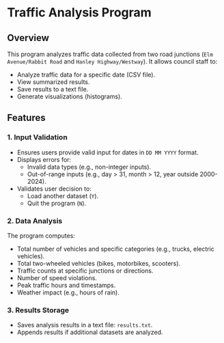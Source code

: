 # Traffic Analysis Program

## Overview
This program analyzes traffic data collected from two road junctions (`Elm Avenue/Rabbit Road` and `Hanley Highway/Westway`). It allows council staff to:
- Analyze traffic data for a specific date (CSV file).
- View summarized results.
- Save results to a text file.
- Generate visualizations (histograms).

## Features
### 1. Input Validation
- Ensures users provide valid input for dates in `DD MM YYYY` format.
- Displays errors for:
  - Invalid data types (e.g., non-integer inputs).
  - Out-of-range inputs (e.g., day > 31, month > 12, year outside 2000-2024).
- Validates user decision to:
  - Load another dataset (`Y`).
  - Quit the program (`N`).

### 2. Data Analysis
The program computes:
- Total number of vehicles and specific categories (e.g., trucks, electric vehicles).
- Total two-wheeled vehicles (bikes, motorbikes, scooters).
- Traffic counts at specific junctions or directions.
- Number of speed violations.
- Peak traffic hours and timestamps.
- Weather impact (e.g., hours of rain).

### 3. Results Storage
- Saves analysis results in a text file: `results.txt`.
- Appends results if additional datasets are analyzed.
